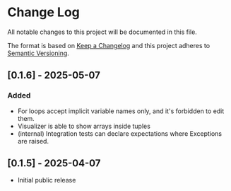 # Change Log
All notable changes to this project will be documented in this file.

The format is based on [Keep a Changelog](http://keepachangelog.com/)
and this project adheres to [Semantic Versioning](http://semver.org/).

## [0.1.6] - 2025-05-07

### Added

  - For loops accept implicit variable names only, and it's forbidden to edit them.
  - Visualizer is able to show arrays inside tuples
  - (internal) Integration tests can declare expectations where Exceptions are raised.


## [0.1.5] - 2025-04-07

  - Initial public release

